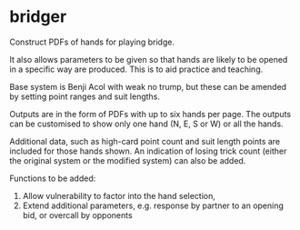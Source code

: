 # bridger
Construct PDFs of hands for playing bridge.

It also allows parameters to be given so that hands are likely to be opened in a specific way are produced. This is to aid practice and teaching.

Base system is Benji Acol with weak no trump, but these can be amended by setting point ranges and suit lengths.

Outputs are in the form of PDFs with up to six hands per page. The outputs can be customised to show only one hand (N, E, S or W) or all the hands.

Additional data, such as high-card point count and suit length points are included for those hands shown. An indication of losing trick count (either the original system or the modified system) can also be added.

Functions to be added:

1) Allow vulnerability to factor into the hand selection,
2) Extend additional parameters, e.g. response by partner to an opening bid, or overcall by opponents

